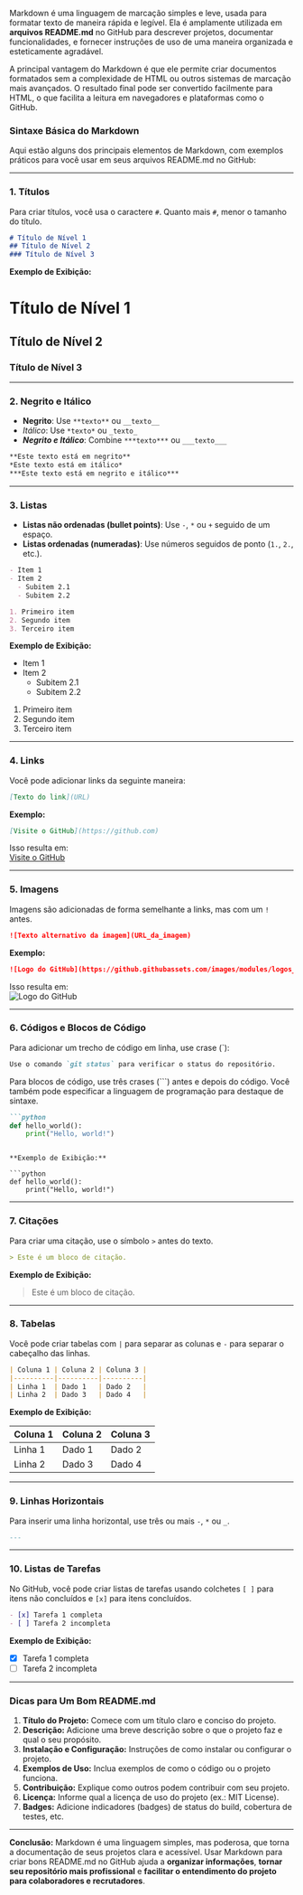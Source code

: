 Markdown é uma linguagem de marcação simples e leve, usada para formatar texto de maneira rápida e legível. Ela é amplamente utilizada em **arquivos README.md** no GitHub para descrever projetos, documentar funcionalidades, e fornecer instruções de uso de uma maneira organizada e esteticamente agradável.

A principal vantagem do Markdown é que ele permite criar documentos formatados sem a complexidade de HTML ou outros sistemas de marcação mais avançados. O resultado final pode ser convertido facilmente para HTML, o que facilita a leitura em navegadores e plataformas como o GitHub.

### **Sintaxe Básica do Markdown**

Aqui estão alguns dos principais elementos de Markdown, com exemplos práticos para você usar em seus arquivos README.md no GitHub:

---

### **1. Títulos**
Para criar títulos, você usa o caractere `#`. Quanto mais `#`, menor o tamanho do título.

```markdown
# Título de Nível 1
## Título de Nível 2
### Título de Nível 3
```

**Exemplo de Exibição:**
# Título de Nível 1
## Título de Nível 2
### Título de Nível 3

---

### **2. Negrito e Itálico**

- **Negrito**: Use `**texto**` ou `__texto__`
- *Itálico*: Use `*texto*` ou `_texto_`
- **_Negrito e Itálico_**: Combine `***texto***` ou `___texto___`

```markdown
**Este texto está em negrito**
*Este texto está em itálico*
***Este texto está em negrito e itálico***
```

---

### **3. Listas**

- **Listas não ordenadas (bullet points)**: Use `-`, `*` ou `+` seguido de um espaço.
- **Listas ordenadas (numeradas)**: Use números seguidos de ponto (`1.`, `2.`, etc.).

```markdown
- Item 1
- Item 2
  - Subitem 2.1
  - Subitem 2.2

1. Primeiro item
2. Segundo item
3. Terceiro item
```

**Exemplo de Exibição:**
- Item 1
- Item 2
  - Subitem 2.1
  - Subitem 2.2

1. Primeiro item  
2. Segundo item  
3. Terceiro item  

---

### **4. Links**

Você pode adicionar links da seguinte maneira:

```markdown
[Texto do link](URL)
```

**Exemplo:**
```markdown
[Visite o GitHub](https://github.com)
```

Isso resulta em:  
[Visite o GitHub](https://github.com)

---

### **5. Imagens**

Imagens são adicionadas de forma semelhante a links, mas com um `!` antes.

```markdown
![Texto alternativo da imagem](URL_da_imagem)
```

**Exemplo:**
```markdown
![Logo do GitHub](https://github.githubassets.com/images/modules/logos_page/GitHub-Mark.png)
```

Isso resulta em:  
![Logo do GitHub](https://github.githubassets.com/images/modules/logos_page/GitHub-Mark.png)

---

### **6. Códigos e Blocos de Código**

Para adicionar um trecho de código em linha, use crase (\`):

```markdown
Use o comando `git status` para verificar o status do repositório.
```

Para blocos de código, use três crases (\`\`\`) antes e depois do código. Você também pode especificar a linguagem de programação para destaque de sintaxe.

```markdown
```python
def hello_world():
    print("Hello, world!")
```
```

**Exemplo de Exibição:**

```python
def hello_world():
    print("Hello, world!")
```

---

### **7. Citações**

Para criar uma citação, use o símbolo `>` antes do texto.

```markdown
> Este é um bloco de citação.
```

**Exemplo de Exibição:**
> Este é um bloco de citação.

---

### **8. Tabelas**

Você pode criar tabelas com `|` para separar as colunas e `-` para separar o cabeçalho das linhas.

```markdown
| Coluna 1 | Coluna 2 | Coluna 3 |
|----------|----------|----------|
| Linha 1  | Dado 1   | Dado 2   |
| Linha 2  | Dado 3   | Dado 4   |
```

**Exemplo de Exibição:**

| Coluna 1 | Coluna 2 | Coluna 3 |
|----------|----------|----------|
| Linha 1  | Dado 1   | Dado 2   |
| Linha 2  | Dado 3   | Dado 4   |

---

### **9. Linhas Horizontais**

Para inserir uma linha horizontal, use três ou mais `-`, `*` ou `_`.

```markdown
---
```

---

### **10. Listas de Tarefas**

No GitHub, você pode criar listas de tarefas usando colchetes `[ ]` para itens não concluídos e `[x]` para itens concluídos.

```markdown
- [x] Tarefa 1 completa
- [ ] Tarefa 2 incompleta
```

**Exemplo de Exibição:**

- [x] Tarefa 1 completa
- [ ] Tarefa 2 incompleta

---

### **Dicas para Um Bom README.md**

1. **Título do Projeto:** Comece com um título claro e conciso do projeto.
2. **Descrição:** Adicione uma breve descrição sobre o que o projeto faz e qual o seu propósito.
3. **Instalação e Configuração:** Instruções de como instalar ou configurar o projeto.
4. **Exemplos de Uso:** Inclua exemplos de como o código ou o projeto funciona.
5. **Contribuição:** Explique como outros podem contribuir com seu projeto.
6. **Licença:** Informe qual a licença de uso do projeto (ex.: MIT License).
7. **Badges:** Adicione indicadores (badges) de status do build, cobertura de testes, etc.

---

**Conclusão:**
Markdown é uma linguagem simples, mas poderosa, que torna a documentação de seus projetos clara e acessível. Usar Markdown para criar bons README.md no GitHub ajuda a **organizar informações**, **tornar seu repositório mais profissional** e **facilitar o entendimento do projeto para colaboradores e recrutadores**.